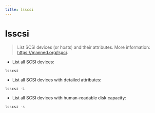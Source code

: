 ```yaml
---
title: lsscsi
---
```

# lsscsi

> List SCSI devices (or hosts) and their attributes.
> More information: <https://manned.org/lspci>.

- List all SCSI devices:

`lsscsi`

- List all SCSI devices with detailed attributes:

`lsscsi -L`

- List all SCSI devices with human-readable disk capacity:

`lsscsi -s`
